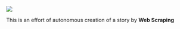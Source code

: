 <img src="{{site.baseurl}}/assets/ScreenShot.png"> 

This is an effort of autonomous creation of a story by **Web Scraping**
